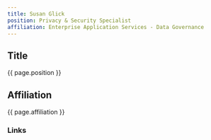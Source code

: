 ```yaml
---
title: Susan Glick
position: Privacy & Security Specialist
affiliation: Enterprise Application Services - Data Governance
---
```

## Title
{{ page.position }}

## Affiliation

{{ page.affiliation }}

### Links
<!-- Add your links below -->
